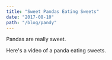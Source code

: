 ```yaml
---
title: "Sweet Pandas Eating Sweets"
date: "2017-08-10"
path: "/blog/pandy"
---
```


Pandas are really sweet.

Here's a video of a panda eating sweets.